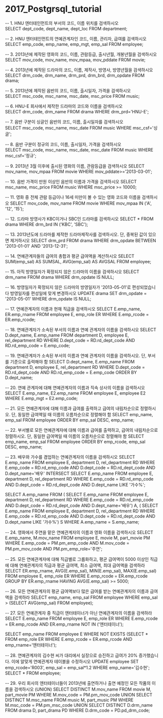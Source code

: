 # 2017_Postgrsql_tutorial

-- 1. HNU 엔터테인먼트의 부서의 코드, 이름 위치를 검색하시오 <br>
SELECT dept_code, dept_name, dept_loc FROM department;

-- 2. HNU 엔터테인먼트의 연예관계자인 코드, 이름, 관리자, 급여를 검색하시오<br>
SELECT emp_code, emp_name, emp_mgt, emp_sal FROM employee;

-- 3. 2013년에 제작된 영화의 코드, 이름, 관람등급, 출시년월, 개봉년월을 검색하시오<br>
SELECT mov_code, mov_name, mov_mpaa, mov_pddate FROM movie;

-- 4. 2013년에 제작된 드라마의 코드, 이름, 제작사, 방영사, 방영년월을 검색하시오<br>
SELECT drm_code, drm_name, drm_prd, drm_brd, drm_opdate FROM drama;

-- 5. 2013년에 제작된 음반의 코드, 이름, 출시일자, 가격을 검색하시오<br>
SELECT msc_code, msc_name, msc_date, msc_price FROM music;

-- 6. HNU-E 회사에서 제작한 드라마의 코드와 이름을 검색하시오<br>
SELECT drm_code, drm_name FROM drama WHERE drm_prd='HNU-E';

-- 7. 음반 구분이 싱글인 음반의 코드, 이름, 출시일자를 검색하시오<br>
SELECT msc_code, msc_name, msc_date FROM music WHERE msc_csf='싱글';

-- 8. 음반 구분이 정규의 코드, 이름, 출시일자, 가격을 검색하시오<br>
SELECT msc_code, msc_name, msc_date, msc_date FROM music WHERE msc_csf='정규';

-- 9. 2013년 3월 이후에 출시된 영화의 이름, 관람등급을 검색하시오
SELECT mov_name, mov_mpaa FROM movie WHERE mov_pddate>='2013-03-01';

-- 10. 음반 가격이 만원 이상인 음반의 이름과 가격을 검색하시오
SELECT msc_name, msc_price FROM music WHERE msc_price >= 10000;

-- 11. 영화 중 전체 관람 등급이나 16세 미만이 볼 수 있는 영화 코드와 이름을 검색하시오
SELECT mov_code, mov_name FROM movie WHERE mov_mpaa IN ('A', '12', '15');

-- 12. 드라마 방영사가 KBC이거나 SBC인 드라마를 검색하시오
SELECT * FROM drama WHERE drm_brd IN ('KBC', 'SBC');

-- 13. 2013년도에 드라마를 제작한 드라마제작사를 검색하시오. 단, 중복된 값이 있으면 제거하시오
SELECT drm_prd FROM drama WHERE drm_opdate BETWEEN '2013-01-01' AND '2013-12-31';

-- 14. 연예관계자들의 급여의 총합과 평균 급여액을 계산하시오
SELECT SUM(emp_sal) AS SUMSAL, AVG(emp_sal) AS AVGSAL FROM employee;

-- 15. 아직 방영일자가 확정되지 않은 드라마의 이름을 검색하시오
SELECT drm_name FROM drama WHERE drm_opdate IS NULL;

-- 16. 방영일자가 확정되지 않은 드라마의 방영일자가 '2013-05-01'로 편성되었습니다 방영일자를 편성일에 맞게 변경하시오
UPDATE drama SET drm_opdate = '2013-05-01' WHERE drm_opdate IS NULL;

-- 17. 연예관계자의 이름과 현재 직급을 검색하시오
SELECT E.emp_name, ER.emp_rname FROM employee E, emp_role ER WHERE E.emp_rcode = ER.emp_rcode;

-- 18. 연예관계자가 소속된 부서의 이름과 연예 관계자의 이름을 검색하시오
SELECT D.dept_name, E.emp_name FROM department D, employee E, rel_department RD WHERE D.dept_code = RD.rd_dept_code AND RD.rd_emp_code = E.emp_code;

-- 19. 연예관계자가 소속된 부서의 이름과 연예 관계자의 이름을 검색하시오. 단, 부서를 기준으로 출력해야 함
SELECT D.dept_name, E.emp_name FROM department D, employee E, rel_department RD WHERE D.dept_code = RD.rd_dept_code AND RD.rd_emp_code = E.emp_code ORDER BY D.dept_name;

-- 20. 연예 관계자에 대해 연예관계자의 이름과 직속 상사의 이름을 검색하시오
SELECT E.emp_name, E2.emp_name FROM employee E, employee E2 WHERE E.emp_mgt = E2.emp_code;

-- 21. 모든 연예관계자에 대해 이름과 급여를 출력하고 급여의 내림차순으로 정렬하시오. 단, 동일한 급여액일 때 이름의 오름차순으로 정렬해야 함
SELECT emp_name, emp_sal FROM employee ORDER BY emp_sal DESC, emp_name;

-- 22. 부서별로 모든 연예관계자에 대해 이름과 급여를 출력하고, 급여의 내림차순으로 정렬하시오. 단, 동일한 급여액일 때 이름의 오름차순으로 정렬해야 함
SELECT emp_name, emp_sal FROM employee ORDER BY emp_rcode, emp_sal DESC, emp_name;

-- 23. 배우와 가수를 겸업하는 연예관계자의 이름을 검색하시오
SELECT E.emp_name FROM employee E, department D, rel_department RD WHERE E.emp_code = RD.rd_emp_code AND D.dept_code = RD.rd_dept_code AND D.dept_name='배우'
INTERSECT
SELECT E.emp_name FROM employee E, department D, rel_department RD WHERE E.emp_code = RD.rd_emp_code AND D.dept_code = RD.rd_dept_code AND D.dept_name LIKE '가수%';

SELECT A.emp_name
FROM ( SELECT E.emp_name FROM employee E, department D, rel_department RD WHERE E.emp_code = RD.rd_emp_code AND D.dept_code = RD.rd_dept_code AND D.dept_name='배우') A,
     ( SELECT E.emp_name FROM employee E, department D, rel_department RD WHERE E.emp_code = RD.rd_emp_code AND D.dept_code = RD.rd_dept_code AND D.dept_name LIKE '가수%') S
WHERE A.emp_name = S.emp_name;

-- 24. 영화에서 주연을 맡은 연예관계자의 이름과 영화 이름을 검색하시오
SELECT E.emp_name, M.mov_name FROM employee E, movie M, part_movie PM WHERE E.emp_code = PM.pm_emp_code AND M.mov_code = PM.pm_mov_code AND PM.pm_emp_role='주연';

-- 25. 모든 연예관계자에 대해 직급별로 그룹화하고, 평균 급여액이 5000 이상인 직급에 대해 연예관계자의 직급과 평균 급여액, 최소 급여액, 최대 급여액을 검색하라
SELECT ER.emp_rname, AVG(E.emp_sal), MIN(E.emp_sal), MAX(E.emp_sal) FROM employee E, emp_role ER WHERE E.emp_rcode = ER.emp_rcode GROUP BY ER.emp_rname HAVING AVG(E.emp_sal) >= 5000;

-- 26. 모든 연예관계자의 평균 급여액보다 많은 급여를 받는 연예관계자의 이름과 급여액을 검색하라
SELECT emp_name, emp_sal FROM employee WHERE emp_sal > (SELECT AVG(emp_sal) FROM employee);

-- 27. 모든 연예관계자 중 직급이 엔터테이너가 아닌 연예관계자의 이름을 검색하라
SELECT E.emp_name FROM employee E, emp_role ER WHERE E.emp_rcode = ER.emp_rcode AND ER.emp_rname NOT IN ('엔터테이너');

SELECT emp_name FROM employee E WHERE NOT EXISTS (SELECT * FROM emp_role ER WHERE E.emp_rcode = ER.emp_rcode AND emp_rname='엔터테이너');

-- 28. 연예관계자의 김수현 씨가 대리에서 실장으로 승진하고 급여가 20% 증가했습니다. 이에 알맞게 연예관계자 테이블을 수정하시오
UPDATE employee SET emp_rcode='R003', emp_sal = emp_sal*1.2 WHERE emp_name='김수현';
SELECT * FROM employee;

-- 29. 우리 회사의 엔터테이너들이 2013년에 출연하거나 출연 예정인 모든 작품의 이름을 검색하시오 (UNION)
SELECT DISTINCT M.mov_name FROM movie M, part_movie PM WHERE M.mov_code = PM.pm_mov_code
UNION
SELECT DISTINCT M.msc_name FROM music M, part_music PM WHERE M.msc_code = PM.pm_msc_code
UNION
SELECT DISTINCT D.drm_name FROM drama D, part_drama PD WHERE D.drm_code = PD.pd_drm_code;
